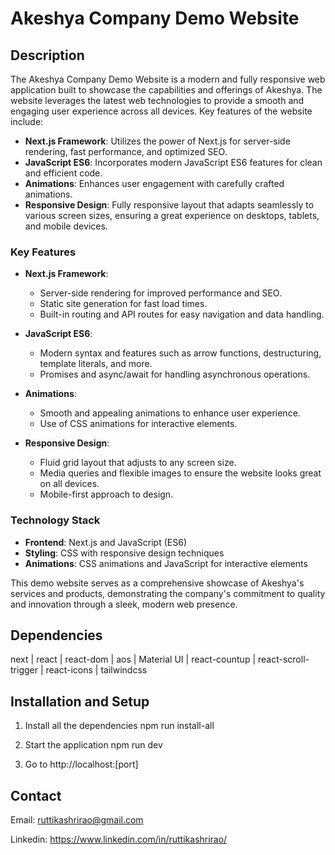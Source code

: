 # Akeshya Company Demo Website

## Description

The Akeshya Company Demo Website is a modern and fully responsive web application built to showcase the capabilities and offerings of Akeshya. The website leverages the latest web technologies to provide a smooth and engaging user experience across all devices. Key features of the website include:

- **Next.js Framework**: Utilizes the power of Next.js for server-side rendering, fast performance, and optimized SEO.
- **JavaScript ES6**: Incorporates modern JavaScript ES6 features for clean and efficient code.
- **Animations**: Enhances user engagement with carefully crafted animations.
- **Responsive Design**: Fully responsive layout that adapts seamlessly to various screen sizes, ensuring a great experience on desktops, tablets, and mobile devices.

### Key Features

- **Next.js Framework**: 
  - Server-side rendering for improved performance and SEO.
  - Static site generation for fast load times.
  - Built-in routing and API routes for easy navigation and data handling.

- **JavaScript ES6**: 
  - Modern syntax and features such as arrow functions, destructuring, template literals, and more.
  - Promises and async/await for handling asynchronous operations.

- **Animations**: 
  - Smooth and appealing animations to enhance user experience.
  - Use of CSS animations for interactive elements.

- **Responsive Design**:
  - Fluid grid layout that adjusts to any screen size.
  - Media queries and flexible images to ensure the website looks great on all devices.
  - Mobile-first approach to design.

### Technology Stack

- **Frontend**: Next.js and JavaScript (ES6)
- **Styling**: CSS with responsive design techniques
- **Animations**: CSS animations and JavaScript for interactive elements

This demo website serves as a comprehensive showcase of Akeshya's services and products, demonstrating the company's commitment to quality and innovation through a sleek, modern web presence.

## Dependencies
next |
react | 
react-dom |
aos |
Material UI |
react-countup |
react-scroll-trigger |
react-icons |
tailwindcss
## Installation and Setup
1. Install all the dependencies
npm run install-all

2. Start the application 
npm run dev

3. Go to http://localhost:[port]
## Contact
Email: ruttikashrirao@gmail.com

Linkedin: https://www.linkedin.com/in/ruttikashrirao/